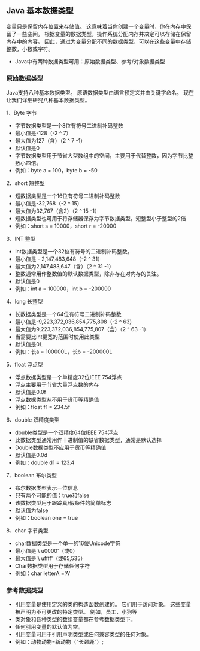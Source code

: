 ## Java 基本数据类型

变量只是保留内存位置来存储值。 这意味着当你创建一个变量时，你在内存中保留了一些空间。
根据变量的数据类型，操作系统分配内存并决定可以存储在保留内存中的内容。 因此，通过为变量分配不同的数据类型，可以在这些变量中存储整数，小数或字符。

- Java中有两种数据类型可用：原始数据类型、参考/对象数据类型

### 原始数据类型
Java支持八种基本数据类型。 原语数据类型由语言预定义并由关键字命名。 现在让我们详细研究八种基本数据类型。

1、Byte 字节

- 字节数据类型是一个8位有符号二进制补码整数
- 最小值是-128（-2 ^ 7）
- 最大值为127（含）（2 ^ 7 -1）
- 默认值是0
- 字节数据类型用于节省大型数组中的空间，主要用于代替整数，因为字节比整数小四倍。
- 例如：byte a = 100，byte b = -50

2、short 短整型
- 短数据类型是一个16位有符号二进制补码整数
- 最小值是-32,768（-2 ^ 15）
- 最大值为32,767（含2）（2 ^ 15 -1）
- 短数据类型也可用于将存储器保存为字节数据类型。短整型小于整型的2倍
- 例如：short s = 10000，short r = -20000

3、INT 整型
- Int数据类型是一个32位有符号的二进制补码整数。
- 最小值是 - 2,147,483,648（-2 ^ 31）
- 最大值为2,147,483,647（含）（2 ^ 31 -1）
- 整数通常用作整数值的默认数据类型，除非存在对内存的关注。
- 默认值是0
- 例如：int a = 100000，int b = -200000

4、long 长整型
- 长数据类型是一个64位有符号二进制补码整数
- 最小值是-9,223,372,036,854,775,808（-2 ^ 63）
- 最大值为9,223,372,036,854,775,807（含）（2 ^ 63 -1）
- 当需要比int更宽的范围时使用此类型
- 默认值是0L
- 例如：长a = 100000L，长b = -200000L

5、float 浮点型
- 浮点数据类型是一个单精度32位IEEE 754浮点
- 浮点主要用于节省大量浮点数的内存
- 默认值是0.0f
- 浮点数据类型从不用于货币等精确值
- 例如：float f1 = 234.5f

6、double 双精度类型
- double类型是一个双精度64位IEEE 754浮点
- 此数据类型通常用作十进制值的缺省数据类型，通常是默认选择
- Double数据类型不应用于货币等精确值
- 默认值是0.0d
- 例如：double d1 = 123.4

7、boolean 布尔类型
- 布尔数据类型表示一位信息
- 只有两个可能的值：true和false
- 该数据类型用于跟踪真/假条件的简单标志
- 默认值为false
- 例如：boolean one = true

8、char 字节类型
- char数据类型是一个单一的16位Unicode字符
- 最小值是'\ u0000'（或0）
- 最大值是'\ uffff'（或65,535）
- Char数据类型用于存储任何字符
- 例如：char letterA ='A'


### 参考数据类型
- 引用变量是使用定义的类的构造函数创建的。 它们用于访问对象。 这些变量被声明为不可更改的特定类型。 例如，员工，小狗等
- 类对象和各种类型的数组变量都在参考数据类型下。
- 任何引用变量的默认值为空。
- 引用变量可用于引用声明类型或任何兼容类型的任何对象。
- 例如：动物动物=新动物（“长颈鹿”）;
